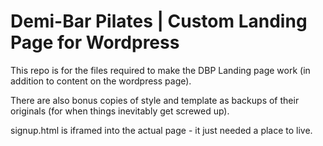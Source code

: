 # Demi-Bar Pilates | Custom Landing Page for Wordpress

This repo is for the files required to make the DBP Landing page work (in addition to content on the wordpress page).

There are also bonus copies of style and template as backups of their originals (for when things inevitably get screwed up).

signup.html is iframed into the actual page - it just needed a place to live.